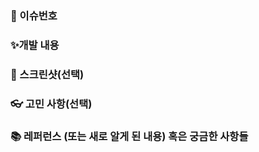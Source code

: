 
### 📌 이슈번호
<!-- 관련있는 이슈 번호(#000)을 적어주세요. -->


### ✨개발 내용
<!-- 개발한 내용을 설명을 적어주세요 -->

### 📸 스크린샷(선택)
<!-- 스크린샷이 필요한 과제면 스크린샷을 첨부해주세요 -->

### 👓 고민 사항(선택)

### 📚 레퍼런스 (또는 새로 알게 된 내용) 혹은 궁금한 사항들
<!-- 참고할 사항이 있다면 적어주세요 -->
